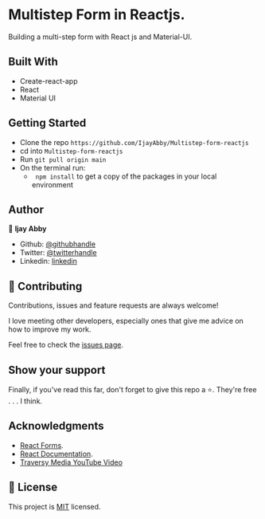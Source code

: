 # Multistep Form in Reactjs.

Building a multi-step form with React js and Material-UI.

## Built With

- Create-react-app
- React
- Material UI

## Getting Started

- Clone the repo `https://github.com/IjayAbby/Multistep-form-reactjs`
- cd into `Multistep-form-reactjs`
- Run `git pull origin main`
- On the terminal run:
  - `` npm install`` to get a copy of the packages in your local environment

## Author

👤 **Ijay Abby**

- Github: [@githubhandle](https://github.com/IjayAbby)
- Twitter: [@twitterhandle](https://twitter.com/Ijay_js)
- Linkedin: [linkedin](https://www.linkedin.com/in/ijayabby4/)

## 🤝 Contributing

Contributions, issues and feature requests are always welcome!

I love meeting other developers, especially ones that give me advice on how to improve my work.

Feel free to check the [issues page](https://github.com/IjayAbby/Multistep-form-reactjs/issues).

## Show your support

Finally, if you've read this far, don't forget to give this repo a ⭐️. They're free . . . I think.

## Acknowledgments

- [React Forms](https://reactjs.org/docs/forms.html).
- [React Documentation](https://reactjs.org).
- [Traversy Media YouTube Video](https://www.youtube.com/watch?v=zT62eVxShsY)

## 📝 License

This project is [MIT](https://github.com/IjayAbby/Multistep-form-reactjs/blob/main/LICENSE) licensed.
